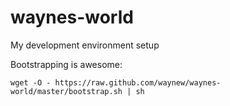 waynes-world
============

My development environment setup

Bootstrapping is awesome:

    wget -O - https://raw.github.com/waynew/waynes-world/master/bootstrap.sh | sh
